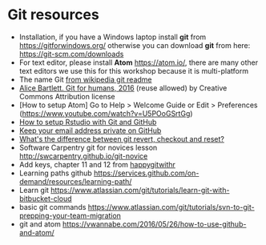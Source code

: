 # Git resources

- Installation, if you have a Windows laptop install **git** from https://gitforwindows.org/ otherwise you can download **git** from here: https://git-scm.com/downloads
- For text editor, please install **Atom** https://atom.io/, there are many other text editors we use this for this workshop because it is multi-platform
- The name Git [from wikipedia git readme](https://en.wikipedia.org/wiki/Git)
- [Alice Bartlett. Git for humans, 2016](https://speakerdeck.com/alicebartlett/git-for-humans) (reuse allowed) by Creative Commons Attribution license
- [How to setup Atom] Go to Help > Welcome Guide or Edit > Preferences (https://www.youtube.com/watch?v=U5POoGSrtGg)
- [How to setup Rstudio with Git and GitHub](http://happygitwithr.com/rstudio-git-github.html)
- [Keep your email address private on GitHub](https://help.github.com/articles/setting-your-commit-email-address-on-github/)
- [What's the difference between git revert, checkout and reset?](https://stackoverflow.com/questions/8358035/whats-the-difference-between-git-revert-checkout-and-reset)
- Software Carpentry git for novices lesson http://swcarpentry.github.io/git-novice
- Add keys, chapter 11 and 12 from [happygitwithr](http://happygitwithr.com/credential-caching.html#credential-caching)
- Learning paths github	https://services.github.com/on-demand/resources/learning-path/
- Learn git	https://www.atlassian.com/git/tutorials/learn-git-with-bitbucket-cloud
- basic git commands	https://www.atlassian.com/git/tutorials/svn-to-git-prepping-your-team-migration
- git and atom https://vwannabe.com/2016/05/26/how-to-use-github-and-atom/
